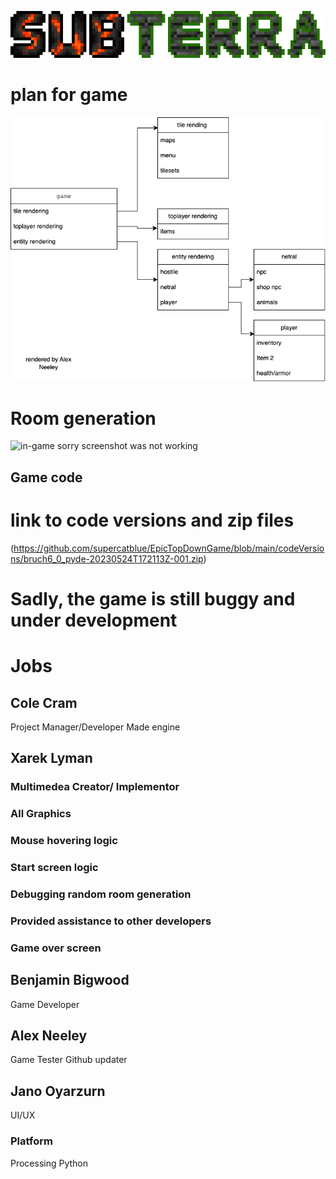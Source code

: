 ![Logo](https://github.com/supercatblue/EpicTopDownGame/blob/main/Game/plan+sudocode/SUB-TERRA%20(3)%20(1).png?raw=true)
# plan for game 


![Class list](https://github.com/supercatblue/EpicTopDownGame/blob/main/Game/plan%2Bsudocode/plan1.drawio.png)

# Room generation

![in-game]()
sorry screenshot was not working
## Game code

# link to code versions and zip files

(https://github.com/supercatblue/EpicTopDownGame/blob/main/codeVersions/bruch6_0_pyde-20230524T172113Z-001.zip)

# Sadly, the game is still buggy and under development

# Jobs

## Cole Cram
Project Manager/Developer
Made engine

## Xarek Lyman
### Multimedea Creator/ Implementor
### All Graphics
### Mouse hovering logic
### Start screen logic
### Debugging random room generation
### Provided assistance to other developers
### Game over screen

## Benjamin Bigwood
Game Developer

## Alex Neeley
Game Tester
Github updater

## Jano Oyarzurn
UI/UX


### Platform 
Processing Python
